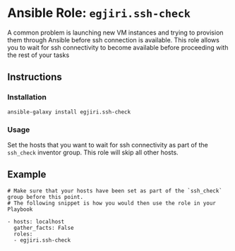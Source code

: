 # Ansible Role: `egjiri.ssh-check`

A common problem is launching new VM instances and trying to provision them through Ansible before ssh connection is available. This role allows you to wait for ssh connectivity to become available before proceeding with the rest of your tasks

## Instructions

### Installation
```
ansible-galaxy install egjiri.ssh-check
```

### Usage

Set the hosts that you want to wait for ssh connectivity as part of the `ssh_check` inventor group. This role will skip all other hosts.

## Example
```
# Make sure that your hosts have been set as part of the `ssh_check` group before this point.
# The following snippet is how you would then use the role in your Playbook

- hosts: localhost
  gather_facts: False
  roles:
  - egjiri.ssh-check
```

